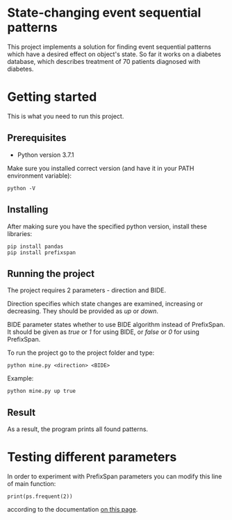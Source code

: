 # State-changing event sequential patterns
This project implements a solution for finding event sequential patterns which have a desired effect on object's state. So far it works on a diabetes database, which describes treatment of 70 patients diagnosed with diabetes.

# Getting started
This is what you need to run this project.

## Prerequisites
* Python version 3.7.1

Make sure you installed correct version (and have it in your PATH environment variable):
```
python -V
```

## Installing
After making sure you have the specified python version, install these libraries:
```
pip install pandas
pip install prefixspan
```

## Running the project
The project requires 2 parameters - direction and BIDE.

Direction specifies which state changes are examined, increasing or decreasing. They should be provided as *up* or *down*.

BIDE parameter states whether to use BIDE algorithm instead of PrefixSpan. It should be given as *true* or *1* for using BIDE, or *false* or *0* for using PrefixSpan.

To run the project go to the project folder and type:
```
python mine.py <direction> <BIDE>
```
Example:
```
python mine.py up true
```


## Result
As a result, the program prints all found patterns.

# Testing different parameters
In order to experiment with PrefixSpan parameters you can modify this line of main function:
```
print(ps.frequent(2))
```
according to the documentation [on this page](https://pypi.org/project/prefixspan/).